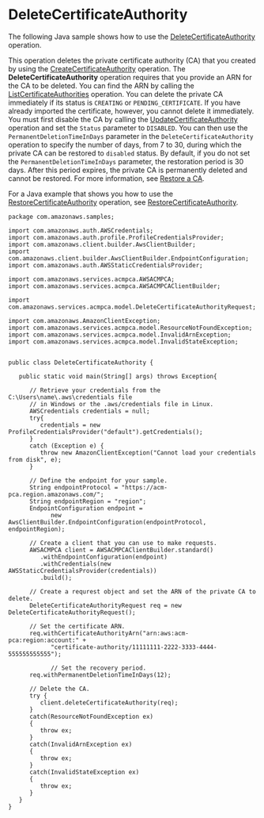 # DeleteCertificateAuthority<a name="JavaApi-DeleteCertificateAuthority"></a>

The following Java sample shows how to use the [DeleteCertificateAuthority](https://docs.aws.amazon.com/acm-pca/latest/APIReference/API_DeleteCertificateAuthority.html) operation\.

This operation deletes the private certificate authority \(CA\) that you created by using the [CreateCertificateAuthority](https://docs.aws.amazon.com/acm-pca/latest/APIReference/API_CreateCertificateAuthority.html) operation\. The **DeleteCertificateAuthority** operation requires that you provide an ARN for the CA to be deleted\. You can find the ARN by calling the [ListCertificateAuthorities](https://docs.aws.amazon.com/acm-pca/latest/APIReference/API_ListCertificateAuthorities.html) operation\. You can delete the private CA immediately if its status is `CREATING` or `PENDING_CERTIFICATE`\. If you have already imported the certificate, however, you cannot delete it immediately\. You must first disable the CA by calling the [UpdateCertificateAuthority](https://docs.aws.amazon.com/acm-pca/latest/APIReference/API_UpdateCertificateAuthority.html) operation and set the `Status` parameter to `DISABLED`\. You can then use the `PermanentDeletionTimeInDays` parameter in the `DeleteCertificateAuthority` operation to specify the number of days, from 7 to 30, during which the private CA can be restored to `disabled` status\. By default, if you do not set the `PermanentDeletionTimeInDays` parameter, the restoration period is 30 days\. After this period expires, the private CA is permanently deleted and cannot be restored\. For more information, see [Restore a CA](PCARestoreCA.md)\. 

For a Java example that shows you how to use the [RestoreCertificateAuthority](https://docs.aws.amazon.com/acm-pca/latest/APIReference/API_RestoreCertificateAuthority.html) operation, see [RestoreCertificateAuthority](JavaApi-RestoreCertificateAuthority.md)\. 

```
package com.amazonaws.samples;

import com.amazonaws.auth.AWSCredentials;
import com.amazonaws.auth.profile.ProfileCredentialsProvider;
import com.amazonaws.client.builder.AwsClientBuilder;
import com.amazonaws.client.builder.AwsClientBuilder.EndpointConfiguration;
import com.amazonaws.auth.AWSStaticCredentialsProvider;

import com.amazonaws.services.acmpca.AWSACMPCA;
import com.amazonaws.services.acmpca.AWSACMPCAClientBuilder;

import com.amazonaws.services.acmpca.model.DeleteCertificateAuthorityRequest;

import com.amazonaws.AmazonClientException;
import com.amazonaws.services.acmpca.model.ResourceNotFoundException;
import com.amazonaws.services.acmpca.model.InvalidArnException;
import com.amazonaws.services.acmpca.model.InvalidStateException;


public class DeleteCertificateAuthority {

   public static void main(String[] args) throws Exception{

      // Retrieve your credentials from the C:\Users\name\.aws\credentials file
      // in Windows or the .aws/credentials file in Linux.
      AWSCredentials credentials = null;
      try{
         credentials = new ProfileCredentialsProvider("default").getCredentials();
      }
      catch (Exception e) {
         throw new AmazonClientException("Cannot load your credentials from disk", e);
      }

      // Define the endpoint for your sample.
      String endpointProtocol = "https://acm-pca.region.amazonaws.com/";
      String endpointRegion = "region";
      EndpointConfiguration endpoint =
            new AwsClientBuilder.EndpointConfiguration(endpointProtocol, endpointRegion);

      // Create a client that you can use to make requests.
      AWSACMPCA client = AWSACMPCAClientBuilder.standard()
         .withEndpointConfiguration(endpoint)
         .withCredentials(new AWSStaticCredentialsProvider(credentials))
         .build();

      // Create a requrest object and set the ARN of the private CA to delete.
      DeleteCertificateAuthorityRequest req = new DeleteCertificateAuthorityRequest();

      // Set the certificate ARN.
      req.withCertificateAuthorityArn("arn:aws:acm-pca:region:account:" +
            "certificate-authority/11111111-2222-3333-4444-555555555555");
            
			// Set the recovery period.
      req.withPermanentDeletionTimeInDays(12);            

      // Delete the CA.
      try {
         client.deleteCertificateAuthority(req);
      }
      catch(ResourceNotFoundException ex)
      {
         throw ex;
      }
      catch(InvalidArnException ex)
      {
         throw ex;
      }
      catch(InvalidStateException ex)
      {
         throw ex;
      }
   }
}
```